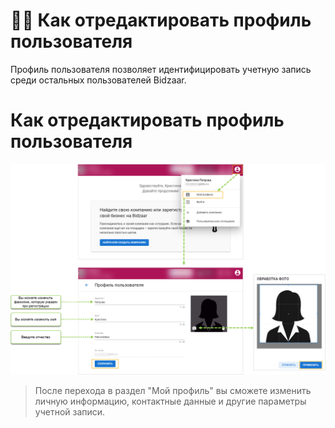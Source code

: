 # 🧑‍💼 Как отредактировать профиль пользователя

Профиль пользователя позволяет идентифицировать учетную запись среди остальных пользователей Bidzaar.

#  Как отредактировать профиль пользователя

![Как отредактировать профиль пользователя](https://github.com/kostya1962/Tech-Doc/blob/main/Untitled%20(2).png)

> После перехода в раздел "Мой профиль" вы сможете изменить личную информацию, контактные данные и другие параметры учетной записи.
